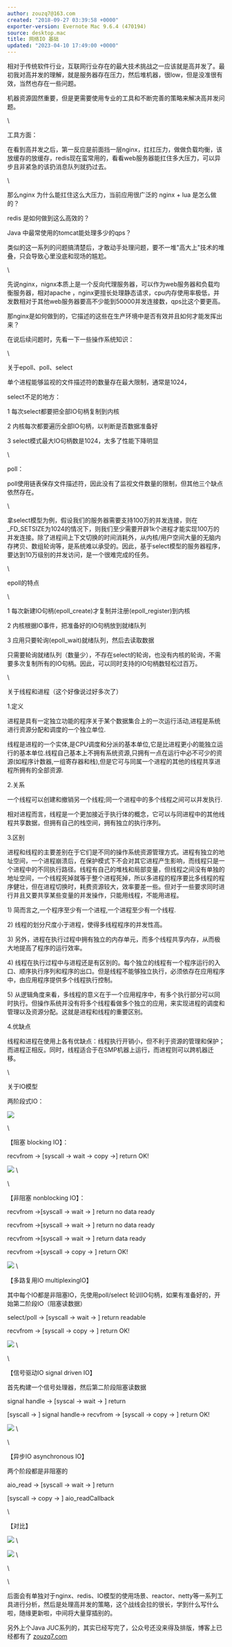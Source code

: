 ```yaml
---
author: zouzq7@163.com
created: "2018-09-27 03:39:58 +0000"
exporter-version: Evernote Mac 9.6.4 (470194)
source: desktop.mac
title: 网络IO 基础
updated: "2023-04-10 17:49:00 +0000"
---
```


<div>

相对于传统软件行业，互联网行业存在的最大技术挑战之一应该就是高并发了。最初我对高并发的理解，就是服务器存在压力，然后堆机器，很low，但是没准很有效，当然也存在一些问题。

</div>

<div>

机器资源固然重要，但是更需要使用专业的工具和不断完善的策略来解决高并发问题。

</div>

<div>

\

</div>

<div>

工具方面：

</div>

<div>

在看到高并发之后，第一反应是前面挡一层nginx，扛扛压力，做做负载均衡，该放缓存的放缓存，redis现在蛮常用的，看看web服务器能扛住多大压力，可以异步且非紧急的该扔消息队列就扔过去。

</div>

<div>

\

</div>

<div>

那么nginx 为什么能扛住这么大压力，当前应用很广泛的 nginx + lua
是怎么做的？

</div>

<div>

redis 是如何做到这么高效的？

</div>

<div>

Java 中最常使用的tomcat能处理多少的qps？

</div>

<div>

类似的这一系列的问题搞清楚后，才敢动手处理问题，要不一堆"高大上"技术的堆叠，只会导致心里没底和现场的尴尬。

</div>

<div>

\

</div>

<div>

先说nginx，nignx本质上是一个反向代理服务器，可以作为web服务器和负载均衡服务器，相对apache
，nginx更擅长处理静态请求，cpu内存使用率极低，并发数相对于其他web服务器要高不少能到50000并发连接数，qps比这个要更高。

</div>

<div>

那nginx是如何做到的，它描述的这些在生产环境中是否有效并且如何才能发挥出来？

</div>

<div>

在说后续问题时，先看一下一些操作系统知识：

</div>

<div>

\

</div>

<div>

关于epoll、poll、select

</div>

<div>

单个进程能够监视的文件描述符的数量存在最大限制，通常是1024，

</div>

<div>

select不足的地方：

</div>

<div>

1 每次select都要把全部IO句柄复制到内核

</div>

<div>

2 内核每次都要遍历全部IO句柄，以判断是否数据准备好

</div>

<div>

3 select模式最大IO句柄数是1024，太多了性能下降明显

</div>

<div>

\

</div>

<div>

poll：

</div>

<div>

poll使用链表保存文件描述符，因此没有了监视文件数量的限制，但其他三个缺点依然存在。

</div>

<div>

\

</div>

<div>

拿select模型为例，假设我们的服务器需要支持100万的并发连接，则在_FD_SETSIZE为1024的情况下，则我们至少需要开辟1k个进程才能实现100万的并发连接。除了进程间上下文切换的时间消耗外，从内核/用户空间大量的无脑内存拷贝、数组轮询等，是系统难以承受的。因此，基于select模型的服务器程序，要达到10万级别的并发访问，是一个很难完成的任务。

</div>

<div>

\

</div>

<div>

epoll的特点

</div>

<div>

\

</div>

<div>

1 每次新建IO句柄(epoll_create)才复制并注册(epoll_register)到内核

</div>

<div>

2 内核根据IO事件，把准备好的IO句柄放到就绪队列

</div>

<div>

3 应用只要轮询(epoll_wait)就绪队列，然后去读取数据

</div>

<div>

只需要轮询就绪队列（数量少），不存在select的轮询，也没有内核的轮询，不需要多次复制所有的IO句柄。因此，可以同时支持的IO句柄数轻松过百万。

</div>

<div>

\

</div>

<div>

关于线程和进程（这个好像说过好多次了）

</div>

<div>

1.定义

</div>

<div>

进程是具有一定独立功能的程序关于某个数据集合上的一次运行活动,进程是系统进行资源分配和调度的一个独立单位.

</div>

<div>

线程是进程的一个实体,是CPU调度和分派的基本单位,它是比进程更小的能独立运行的基本单位.线程自己基本上不拥有系统资源,只拥有一点在运行中必不可少的资源(如程序计数器,一组寄存器和栈),但是它可与同属一个进程的其他的线程共享进程所拥有的全部资源.

</div>

<div>

2.关系

</div>

<div>

一个线程可以创建和撤销另一个线程;同一个进程中的多个线程之间可以并发执行.

</div>

<div>

相对进程而言，线程是一个更加接近于执行体的概念，它可以与同进程中的其他线程共享数据，但拥有自己的栈空间，拥有独立的执行序列。

</div>

<div>

3.区别

</div>

<div>

进程和线程的主要差别在于它们是不同的操作系统资源管理方式。进程有独立的地址空间，一个进程崩溃后，在保护模式下不会对其它进程产生影响，而线程只是一个进程中的不同执行路径。线程有自己的堆栈和局部变量，但线程之间没有单独的地址空间，一个线程死掉就等于整个进程死掉，所以多进程的程序要比多线程的程序健壮，但在进程切换时，耗费资源较大，效率要差一些。但对于一些要求同时进行并且又要共享某些变量的并发操作，只能用线程，不能用进程。

</div>

<div>

1\) 简而言之,一个程序至少有一个进程,一个进程至少有一个线程.

</div>

<div>

2\) 线程的划分尺度小于进程，使得多线程程序的并发性高。

</div>

<div>

3\)
另外，进程在执行过程中拥有独立的内存单元，而多个线程共享内存，从而极大地提高了程序的运行效率。

</div>

<div>

4\)
线程在执行过程中与进程还是有区别的。每个独立的线程有一个程序运行的入口、顺序执行序列和程序的出口。但是线程不能够独立执行，必须依存在应用程序中，由应用程序提供多个线程执行控制。

</div>

<div>

5\)
从逻辑角度来看，多线程的意义在于一个应用程序中，有多个执行部分可以同时执行。但操作系统并没有将多个线程看做多个独立的应用，来实现进程的调度和管理以及资源分配。这就是进程和线程的重要区别。

</div>

<div>

4.优缺点

</div>

<div>

线程和进程在使用上各有优缺点：线程执行开销小，但不利于资源的管理和保护；而进程正相反。同时，线程适合于在SMP机器上运行，而进程则可以跨机器迁移。

</div>

<div>

\

</div>

<div>

关于IO模型

</div>

<div>

两阶段式IO：

</div>

<div>

![](%E7%BD%91%E7%BB%9CIO%20%E5%9F%BA%E7%A1%80.resources/NSFileHandle_5.jpg) 
 

</div>

<div>

\

</div>

<div>

【阻塞 blocking IO】：

</div>

<div>

recvfrom -\> \[syscall -\> wait -\> copy -\>\] return OK!

</div>

<div>

![](%E7%BD%91%E7%BB%9CIO%20%E5%9F%BA%E7%A1%80.resources/NSFileHandle_2.jpg) 
 \

</div>

<div>

\

</div>

<div>

【非阻塞 nonblocking IO】：

</div>

<div>

recvfrom -\>\[syscall -\> wait -\> \] return no data ready

</div>

<div>

recvfrom -\>\[syscall -\> wait -\> \] return no data ready

</div>

<div>

recvfrom -\>\[syscall -\> wait -\> \] return data ready

</div>

<div>

recvfrom -\>\[syscall -\> copy -\> \] return OK!

</div>

<div>

![](%E7%BD%91%E7%BB%9CIO%20%E5%9F%BA%E7%A1%80.resources/NSFileHandle_1.jpg) 
 \

</div>

<div>

【多路复用IO multiplexingIO】

</div>

<div>

其中每个IO都是非阻塞IO，先使用poll/select
轮训IO句柄，如果有准备好的，开始第二阶段IO（阻塞读数据）

</div>

<div>

select/poll -\> \[syscall -\> wait -\> \] return readable

</div>

<div>

recvfrom -\> \[syscall -\> copy -\> \] return OK! 

</div>

<div>

![](%E7%BD%91%E7%BB%9CIO%20%E5%9F%BA%E7%A1%80.resources/NSFileHandle_6.jpg) 
 \

</div>

<div>

\

</div>

<div>

【信号驱动IO signal driven IO】

</div>

<div>

首先构建一个信号处理器，然后第二阶段阻塞读数据

</div>

<div>

signal handle -\> \[syscal -\> wait -\> \] return

</div>

<div>

\[syscall -\> \] signal handle-\> recvfrom -\> \[syscall -\> copy -\> \]
return OK!

</div>

<div>

![](%E7%BD%91%E7%BB%9CIO%20%E5%9F%BA%E7%A1%80.resources/NSFileHandle_4.jpg) 
 \

</div>

<div>

\

</div>

<div>

【异步IO asynchronous IO】

</div>

<div>

两个阶段都是非阻塞的

</div>

<div>

aio_read -\> \[syscall -\> wait -\> \] return

</div>

<div>

\[syscall -\> copy -\> \] aio_readCallback

</div>

<div>

\

</div>

<div>

【对比】

</div>

<div>

![](%E7%BD%91%E7%BB%9CIO%20%E5%9F%BA%E7%A1%80.resources/NSFileHandle.jpg) 
 \

</div>

<div>

![](%E7%BD%91%E7%BB%9CIO%20%E5%9F%BA%E7%A1%80.resources/NSFileHandle_3.jpg) 
 \

</div>

<div>

\

</div>

<div>

\

</div>

<div>

后面会有单独对于nginx、redis、IO模型的使用场景、reactor、netty等一系列工具进行分析，然后是处理高并发的策略，这个战线会拉的很长，学到什么写什么啦，随缘更新啦，中间将大量穿插别的。

</div>

<div>

另外上个Java
JUC系列的，其实已经写完了，公众号还没来得及排版，博客上已经都有了
[zouzq7.com](http://zouzq7.com/)

</div>

<div>

 

</div>
